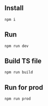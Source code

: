## Install

```
npm i
```

## Run

```
npm run dev
```

## Build TS file

```
npm run build
```

## Run for prod

```
npm run prod
```
